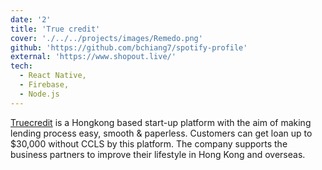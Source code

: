 ```yaml
---
date: '2'
title: 'True credit'
cover: './../../projects/images/Remedo.png'
github: 'https://github.com/bchiang7/spotify-profile'
external: 'https://www.shopout.live/'
tech:
  - React Native, 
  - Firebase, 
  - Node.js
---
```


[Truecredit](https://www.truecredithk.com/) is a Hongkong based start-up platform with the aim of making lending process easy, smooth & paperless. Customers can get loan up to $30,000 without CCLS by this platform. The company supports the business partners to improve their lifestyle in Hong Kong and overseas.